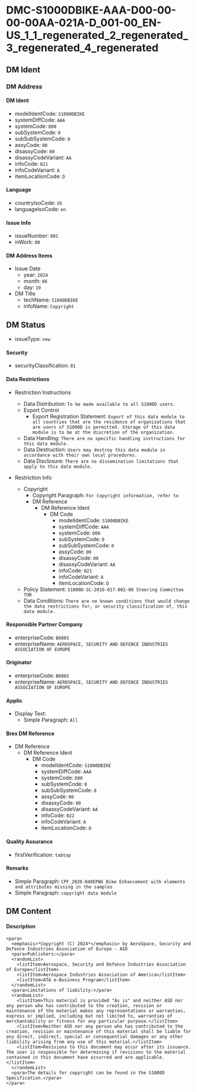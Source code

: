 # DMC-S1000DBIKE-AAA-D00-00-00-00AA-021A-D_001-00_EN-US_1_1_regenerated_2_regenerated_3_regenerated_4_regenerated

## DM Ident

### DM Address

#### DM Ident

*   modelIdentCode: `S1000DBIKE`
*   systemDiffCode: `AAA`
*   systemCode: `D00`
*   subSystemCode: `0`
*   subSubSystemCode: `0`
*   assyCode: `00`
*   disassyCode: `00`
*   disassyCodeVariant: `AA`
*   infoCode: `021`
*   infoCodeVariant: `A`
*   itemLocationCode: `D`

#### Language

*   countryIsoCode: `US`
*   languageIsoCode: `en`

#### Issue Info

*   issueNumber: `001`
*   inWork: `00`

#### DM Address Items

*   Issue Date
    *   year: `2024`
    *   month: `06`
    *   day: `19`
*   DM Title
    *   techName: `S1000DBIKE`
    *   infoName: `Copyright`

## DM Status

*   issueType: `new`

#### Security

*   securityClassification: `01`

#### Data Restrictions

*   Restriction Instructions
    *   Data Distribution: `To be made available to all S1000D users.`
    *   Export Control
        *   Export Registration Statement: `Export of this data module to all countries that are the residence of organizations that are users of S1000D is permitted. Storage of this data module is to be at the discretion of the organization.`
    *   Data Handling: `There are no specific handling instructions for this data module.`
    *   Data Destruction: `Users may destroy this data module in accordance with their own local procedures.`
    *   Data Disclosure: `There are no dissemination limitations that apply to this data module.`

*   Restriction Info
    *   Copyright
        *   Copyright Paragraph: `For Copyright information, refer to `
        *   DM Reference
            *   DM Reference Ident
                *   DM Code
                    *   modelIdentCode: `S1000DBIKE`
                    *   systemDiffCode: `AAA`
                    *   systemCode: `D00`
                    *   subSystemCode: `0`
                    *   subSubSystemCode: `0`
                    *   assyCode: `00`
                    *   disassyCode: `00`
                    *   disassyCodeVariant: `AA`
                    *   infoCode: `021`
                    *   infoCodeVariant: `A`
                    *   itemLocationCode: `D`
    *   Policy Statement: `S1000D-SC-2016-017-002-00 Steering Committee TOR`
    *   Data Conditions: `There are no known conditions that would change the data restrictions for, or security classification of, this data module.`

#### Responsible Partner Company

*   enterpriseCode: `B6865`
*   enterpriseName: `AEROSPACE, SECURITY AND DEFENCE INDUSTRIES ASSOCIATION OF EUROPE`

#### Originator

*   enterpriseCode: `B6865`
*   enterpriseName: `AEROSPACE, SECURITY AND DEFENCE INDUSTRIES ASSOCIATION OF EUROPE`

#### Applic

*   Display Text:
    *   Simple Paragraph: `All`

#### Brex DM Reference

*   DM Reference
    *   DM Reference Ident
        *   DM Code
            *   modelIdentCode: `S1000DBIKE`
            *   systemDiffCode: `AAA`
            *   systemCode: `D00`
            *   subSystemCode: `0`
            *   subSubSystemCode: `0`
            *   assyCode: `00`
            *   disassyCode: `00`
            *   disassyCodeVariant: `AA`
            *   infoCode: `022`
            *   infoCodeVariant: `A`
            *   itemLocationCode: `D`

#### Quality Assurance

*   firstVerification: `tabtop`

#### Remarks

*   Simple Paragraph: `CPF_2020-040EPWG Bike Enhancement with elements and attributes missing in the samples`
*   Simple Paragraph: `copyright data module`

## DM Content

#### Description

```
<para>
  <emphasis>*Copyright (C) 2024*</emphasis> by AeroSpace, Security and Defence Industries Association of Europe - ASD
  <para>Publishers:</para>
  <randomList>
    <listItem>Aerospace, Security and Defence Industries Association of Europe</listItem>
    <listItem>Aerospace Industries Association of America</listItem>
    <listItem>ATA e-Business Program</listItem>
  </randomList>
  <para>Limitations of liability:</para>
  <randomList>
    <listItem>This material is provided "As is" and neither ASD nor any person who has contributed to the creation, revision or maintenance of the material makes any representations or warranties, express or implied, including but not limited to, warranties of merchantability or fitness for any particular purpose.</listItem>
    <listItem>Neither ASD nor any person who has contributed to the creation, revision or maintenance of this material shall be liable for any direct, indirect, special or consequential damages or any other liability arising from any use of this material.</listItem>
    <listItem>Revisions to this document may occur after its issuance. The user is responsible for determining if revisions to the material contained in this document have occurred and are applicable.</listItem>
  </randomList>
  <para>The details for copyright can be found in the S1000D Specification.</para>
</para>
```